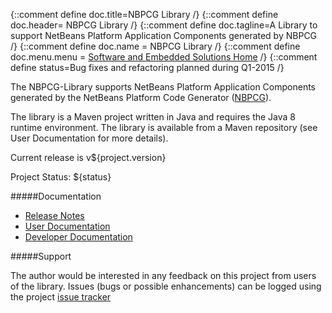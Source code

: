 {::comment define doc.title=NBPCG Library /}
{::comment define doc.header= NBPCG Library /}
{::comment define doc.tagline=A Library to support NetBeans Platform Application Components generated by NBPCG /}
{::comment define doc.name = NBPCG Library /}
{::comment define doc.menu.menu = [Software and Embedded Solutions Home](http://richard-linsdale.github.io/) /}
{::comment define status=Bug fixes and refactoring planned during Q1-2015 /}

The NBPCG-Library supports NetBeans Platform Application Components
generated by the NetBeans Platform Code Generator
([NBPCG](http://richard-linsdale.github.io/nbpcg/ )).

The library is a Maven project written in Java and requires the Java
8 runtime environment.  The library is available from a Maven
repository (see User Documentation for more details).
          
Current release is v${project.version}
                                    
Project Status: ${status}
      
#####Documentation

* [Release Notes](release.html)
* [User Documentation](user.html)
* [Developer Documentation](developer.html)
                
#####Support

The author would be interested in any feedback on this project
from users of the library.  Issues (bugs or possible
enhancements) can be logged using the project
[issue tracker](https://github.com/Richard-Linsdale/nbpcglibrary/issues)
